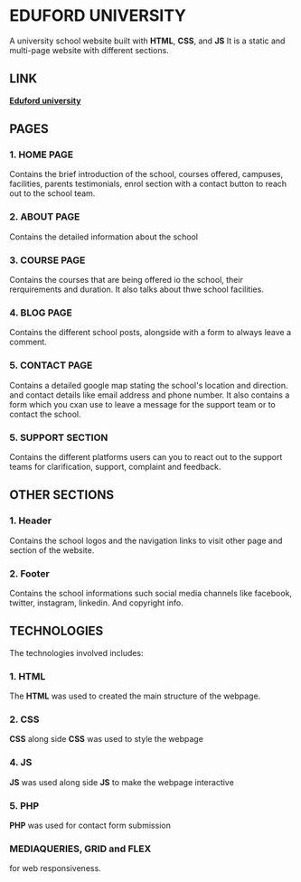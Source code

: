 # EDUFORD UNIVERSITY
A university school website built with **HTML**, **CSS**, and **JS**
It is a static and multi-page website with different sections.

## LINK
  **[Eduford university](https://judechuks.github.io/eduford/)**

## PAGES

### 1. HOME PAGE
Contains the brief introduction of the school, courses offered, campuses, facilities, parents testimonials, enrol section with a contact button to reach out to the school team.

### 2. ABOUT PAGE
Contains the detailed information about the school

### 3. COURSE PAGE
Contains the courses that are being offered io the school, their rerquirements and duration. It also talks about thwe school facilities.

### 4. BLOG PAGE
Contains the different school posts, alongside with a form to always leave a comment.

### 5. CONTACT PAGE
Contains a detailed google map stating the school's location and direction. and contact details like email address and phone number. It also contains a form which you cxan use to leave a message for the support team or to contact the school.

### 5. SUPPORT SECTION
Contains the different platforms users can you to react out to the support teams for clarification, support, complaint and feedback.

## OTHER SECTIONS

### 1. Header
Contains the school logos and the navigation links to visit other page and section of the website.

### 2. Footer
Contains the school informations such social media channels like facebook, twitter, instagram, linkedin. And copyright info.

## TECHNOLOGIES
The technologies involved includes:
### 1. HTML
The **HTML** was used to created the main structure of the webpage.
### 2. CSS
**CSS** along side **CSS** was used to style the webpage
### 4. JS
**JS** was used along side **JS** to make the webpage interactive
### 5. PHP
**PHP** was used for contact form submission
### MEDIAQUERIES, GRID and FLEX
 for web responsiveness.